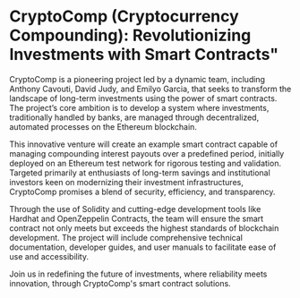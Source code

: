 # CryptoComp (Cryptocurrency Compounding): Revolutionizing Investments with Smart Contracts"

CryptoComp is a pioneering project led by a dynamic team, including Anthony Cavouti, David Judy, and Emilyo Garcia, that seeks to transform the landscape of long-term investments using the power of smart contracts. The project’s core ambition is to develop a system where investments, traditionally handled by banks, are managed through decentralized, automated processes on the Ethereum blockchain.

This innovative venture will create an example smart contract capable of managing compounding interest payouts over a predefined period, initially deployed on an Ethereum test network for rigorous testing and validation. Targeted primarily at enthusiasts of long-term savings and institutional investors keen on modernizing their investment infrastructures, CryptoComp promises a blend of security, efficiency, and transparency.

Through the use of Solidity and cutting-edge development tools like Hardhat and OpenZeppelin Contracts, the team will ensure the smart contract not only meets but exceeds the highest standards of blockchain development. The project will include comprehensive technical documentation, developer guides, and user manuals to facilitate ease of use and accessibility.

Join us in redefining the future of investments, where reliability meets innovation, through CryptoComp's smart contract solutions.

